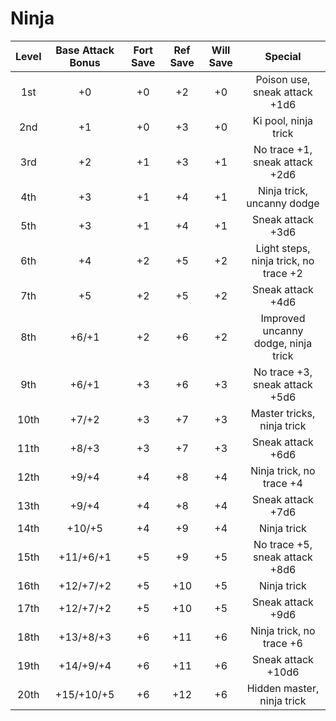 # Ninja
| Level | Base Attack Bonus | Fort Save | Ref Save | Will Save |                Special                |
|:-----:|:-----------------:|:---------:|:--------:|:---------:|:-------------------------------------:|
|  1st  |         +0        |     +0    |    +2    |     +0    |     Poison use, sneak attack +1d6     |
|  2nd  |         +1        |     +0    |    +3    |     +0    |          Ki pool, ninja trick         |
|  3rd  |         +2        |     +1    |    +3    |     +1    |     No trace +1, sneak attack +2d6    |
|  4th  |         +3        |     +1    |    +4    |     +1    |       Ninja trick, uncanny dodge      |
|  5th  |         +3        |     +1    |    +4    |     +1    |           Sneak attack +3d6           |
|  6th  |         +4        |     +2    |    +5    |     +2    | Light steps, ninja trick, no trace +2 |
|  7th  |         +5        |     +2    |    +5    |     +2    |           Sneak attack +4d6           |
|  8th  |       +6/+1       |     +2    |    +6    |     +2    |  Improved uncanny dodge, ninja trick  |
|  9th  |       +6/+1       |     +3    |    +6    |     +3    |     No trace +3, sneak attack +5d6    |
|  10th |       +7/+2       |     +3    |    +7    |     +3    |       Master tricks, ninja trick      |
|  11th |       +8/+3       |     +3    |    +7    |     +3    |           Sneak attack +6d6           |
|  12th |       +9/+4       |     +4    |    +8    |     +4    |        Ninja trick, no trace +4       |
|  13th |       +9/+4       |     +4    |    +8    |     +4    |           Sneak attack +7d6           |
|  14th |       +10/+5      |     +4    |    +9    |     +4    |              Ninja trick              |
|  15th |     +11/+6/+1     |     +5    |    +9    |     +5    |     No trace +5, sneak attack +8d6    |
|  16th |     +12/+7/+2     |     +5    |    +10   |     +5    |              Ninja trick              |
|  17th |     +12/+7/+2     |     +5    |    +10   |     +5    |           Sneak attack +9d6           |
|  18th |     +13/+8/+3     |     +6    |    +11   |     +6    |        Ninja trick, no trace +6       |
|  19th |     +14/+9/+4     |     +6    |    +11   |     +6    |           Sneak attack +10d6          |
|  20th |     +15/+10/+5    |     +6    |    +12   |     +6    |       Hidden master, ninja trick      |